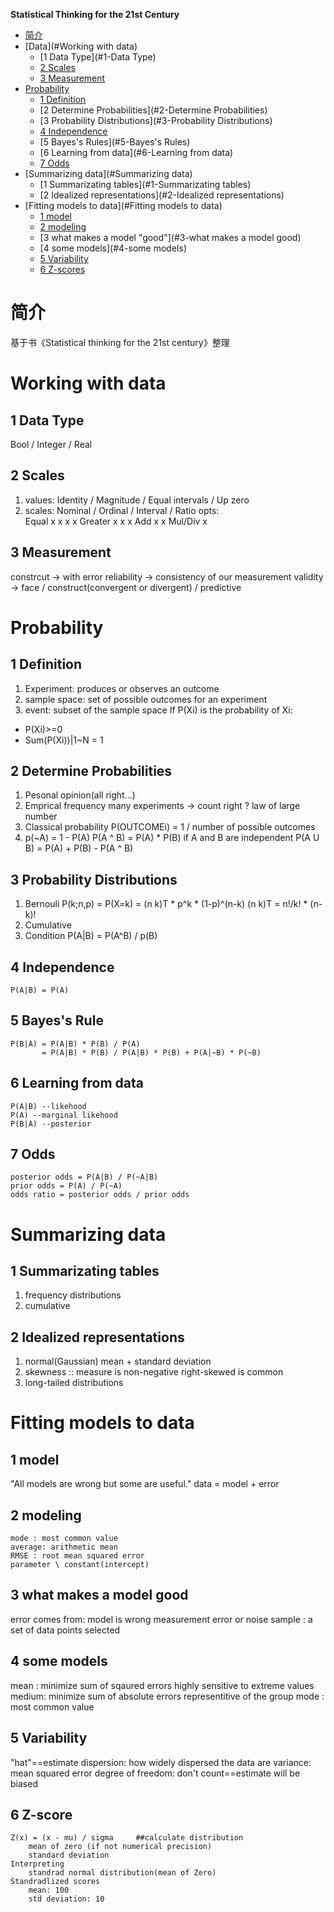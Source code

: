 <!-- markdown-toc start - Don't edit this section. Run M-x markdown-toc-generate-toc again -->
**Statistical Thinking for the 21st Century**
* [简介](#简介)
* [Data](#Working with data)
	* [1 Data Type](#1-Data Type)
	* [2 Scales](#2-Scales)
	* [3 Measurement](#3-Measurement)
* [Probability](#Probability)
	* [1 Definition](#1-Definition)
	* [2 Determine Probabilities](#2-Determine Probabilities)
	* [3 Probability Distributions](#3-Probability Distributions)
	* [4 Independence](#4-Independence)
	* [5 Bayes's Rules](#5-Bayes's Rules)
	* [6 Learning from data](#6-Learning from data)
	* [7 Odds](#7-Odds)
* [Summarizing data](#Summarizing data)
	* [1 Summarizating tables](#1-Summarizating tables)
	* [2 Idealized representations](#2-Idealized representations)
* [Fitting models to data](#Fitting models to data)
	* [1 model](#1-model)
	* [2 modeling](#2-modeling)
	* [3 what makes a model "good"](#3-what makes a model good)
	* [4 some models](#4-some models)
	* [5 Variability](#5-Variability)
	* [6 Z-scores](#2-Z-scores)
<!-- markdown-toc end -->


# 简介
基于书《Statistical thinking for the 21st century》整理


# Working with data
## 1 Data Type
Bool / Integer / Real

## 2 Scales
1. values: Identity / Magnitude / Equal intervals / Up zero
2. scales: Nominal / Ordinal / Interval / Ratio
   opts:   
   Equal   x        x          x          x
   Greater          x          x          x
   Add                         x          x
   Mul/Div                                x 

## 3 Measurement
   constrcut -> with error
   reliability -> consistency of our measurement
   validity -> face / construct(convergent or divergent) / predictive


# Probability
## 1 Definition
1. Experiment: produces or observes an outcome
2. sample space: set of possible outcomes for an experiment
3. event: subset of the sample space
If P(Xi) is the probability of Xi:
- P(Xi)>=0
- Sum(P(Xi))|1~N = 1

## 2 Determine Probabilities
1. Pesonal opinion(all right...)
2. Emprical frequency
   many experiments -> count
   right ? law of large number
3. Classical probability
   P(OUTCOMEi) = 1 / number of possible outcomes
4. p(~A) = 1 - P(A)
	P(A ^ B) = P(A) * P(B) if A and B are independent
	P(A U B) = P(A) + P(B) - P(A ^ B)

## 3 Probability Distributions
1. Bernouli
	P(k;n,p) = P(X=k) = (n k)T * p^k * (1-p)^(n-k)
	(n k)T = n!/k! * (n-k)!
2. Cumulative
3. Condition
	P(A|B) = P(A^B) / p(B)

## 4 Independence
	P(A|B) = P(A)

## 5 Bayes's Rule
	P(B|A) = P(A|B) * P(B) / P(A)
	       = P(A|B) * P(B) / P(A|B) * P(B) + P(A|~B) * P(~B)

## 6 Learning from data
	P(A|B) --likehood
	P(A) --marginal likehood
	P(B|A) --posterior

## 7 Odds
	posterior odds = P(A|B) / P(~A|B)
	prior odds = P(A) / P(~A)
	odds ratio = posterior odds / prior odds


# Summarizing data

## 1 Summarizating tables
1. frequency distributions
2. cumulative

## 2 Idealized representations
1. normal(Gaussian) mean + standard deviation
2. skewness :: measure is non-negative
	right-skewed is common
3. long-tailed distributions


# Fitting models to data
## 1 model
"All models are wrong but some are useful."
	data = model + error
## 2 modeling
	mode : most common value
	average: arithmetic mean
	RMSE : root mean squared error
	parameter \ constant(intercept)
## 3 what makes a model good
error comes from:
	model is wrong
	measurement error or noise
sample : a set of data points selected
## 4 some models
mean : 
	minimize sum of sqaured errors
	highly sensitive to extreme values
medium:
	minimize sum of absolute errors
	representitive of the group
mode :
	most common value

## 5 Variability
"hat"==estimate
dispersion: how widely dispersed the data are
variance: mean squared error
degree of freedom: don't count==estimate will be biased

## 6 Z-score
	Z(x) = (x - mu) / sigma     ##calculate distribution
		mean of zero (if not numerical precision)
		standard deviation
	Interpreting
		standrad normal distribution(mean of Zero)
	Standradlized scores
		mean: 100
		std deviation: 10 
